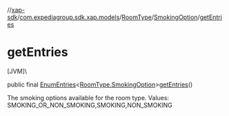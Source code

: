 //[xap-sdk](../../../../index.md)/[com.expediagroup.sdk.xap.models](../../index.md)/[RoomType](../index.md)/[SmokingOption](index.md)/[getEntries](get-entries.md)

# getEntries

[JVM]\

public final [EnumEntries](https://kotlinlang.org/api/latest/jvm/stdlib/kotlin.enums/-enum-entries/index.html)&lt;[RoomType.SmokingOption](index.md)&gt;[getEntries](get-entries.md)()

The smoking options available for the room type. Values: SMOKING_OR_NON_SMOKING,SMOKING,NON_SMOKING
